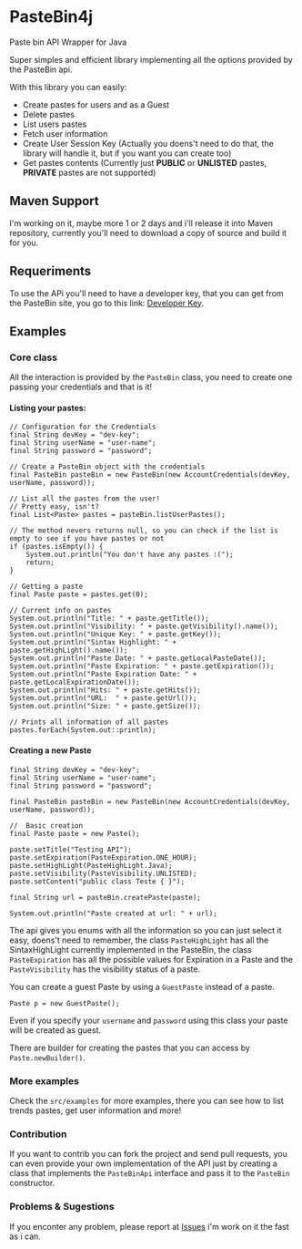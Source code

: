 # PasteBin4j
Paste bin API Wrapper for Java

Super simples and efficient library implementing all the options provided by the PasteBin api.

With this library you can easily:

- Create pastes for users and as a Guest
- Delete pastes
- List users pastes
- Fetch user information
- Create User Session Key (Actually you doens't need to do that, the library will handle it, but if you want you can create too)
- Get pastes contents (Currently just **PUBLIC** or **UNLISTED** pastes, **PRIVATE** pastes are not supported)

## Maven Support

I'm working on it, maybe more 1 or 2 days and i'll release it into Maven repository, currently you'll need to download a copy of source and build it for you.

## Requeriments

To use the APi you'll need to have a developer key, that you can get from the PasteBin site, you go to this link: [Developer Key](http://pastebin.com/api#1).

## Examples

### Core class
All the interaction is provided by the `PasteBin` class, you need to create one passing your credentials and that is it!

#### Listing your pastes:

````
// Configuration for the Credentials
final String devKey = "dev-key";
final String userName = "user-name";
final String password = "password";

// Create a PasteBin object with the credentials
final PasteBin pasteBin = new PasteBin(new AccountCredentials(devKey, userName, password));

// List all the pastes from the user!
// Pretty easy, isn't?
final List<Paste> pastes = pasteBin.listUserPastes();

// The method nevers returns null, so you can check if the list is empty to see if you have pastes or not
if (pastes.isEmpty()) {
    System.out.println("You don't have any pastes :(");
    return;
}

// Getting a paste
final Paste paste = pastes.get(0);

// Current info on pastes
System.out.println("Title: " + paste.getTitle());
System.out.println("Visibility: " + paste.getVisibility().name());
System.out.println("Unique Key: " + paste.getKey());
System.out.println("Sintax Highlight: " + paste.getHighLight().name());
System.out.println("Paste Date: " + paste.getLocalPasteDate());
System.out.println("Paste Expiration: " + paste.getExpiration());
System.out.println("Paste Expiration Date: " + paste.getLocalExpirationDate());
System.out.println("Hits: " + paste.getHits());
System.out.println("URL:  " + paste.getUrl());
System.out.println("Size: " + paste.getSize());

// Prints all information of all pastes
pastes.forEach(System.out::println);
````

#### Creating a new Paste

````
final String devKey = "dev-key";
final String userName = "user-name";
final String password = "password";

final PasteBin pasteBin = new PasteBin(new AccountCredentials(devKey, userName, password));

//  Basic creation
final Paste paste = new Paste();

paste.setTitle("Testing API");
paste.setExpiration(PasteExpiration.ONE_HOUR);
paste.setHighLight(PasteHighLight.Java);
paste.setVisibility(PasteVisibility.UNLISTED);
paste.setContent("public class Teste { }");

final String url = pasteBin.createPaste(paste);

System.out.println("Paste created at url: " + url);
````

The api gives you enums with all the information so you can just select it easy, doens't need to remember, the class `PasteHighLight` has all the SintaxHighLight currently implemented in the PasteBin, the class `PasteExpiration` has all the possible values for Expiration in a Paste and the `PasteVisibility` has the visibility status of a paste.

You can create a guest Paste by using a `GuestPaste` instead of a paste.

````
Paste p = new GuestPaste();
````

Even if you specify your `username` and `password` using this class your paste will be created as guest.

There are builder for creating the pastes that you can access by `Paste.newBuilder()`.

### More examples
Check the `src/examples` for more examples, there you can see how to list trends pastes, get user information and more!

### Contribution
If you want to contrib you can fork the project and send pull requests, you can even provide your own implementation of the API just by creating a class that implements the `PasteBinApi` interface and pass it to the `PasteBin` constructor.

### Problems & Sugestions
If you enconter any problem, please report at [Issues](https://github.com/kennedyoliveira/pastebin4j/issues) i'm work on it the fast as i can.
